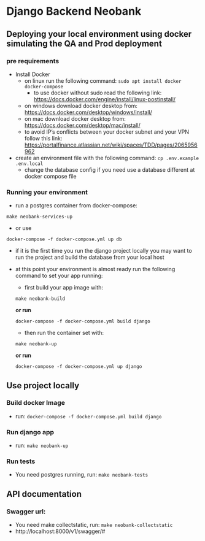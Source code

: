 # Django Backend Neobank

## Deploying your local environment using docker simulating the QA and Prod deployment

### pre requirements

- Install Docker
  - on linux run the following command: ```sudo apt install docker docker-compose```
    - to use docker without sudo read the following link: https://docs.docker.com/engine/install/linux-postinstall/
  - on windows download docker desktop from: https://docs.docker.com/desktop/windows/install/
  - on mac download docker desktop from: https://docs.docker.com/desktop/mac/install/
  - to avoid IP’s conflicts between your docker subnet and your VPN follow this link: https://portalfinance.atlassian.net/wiki/spaces/TDD/pages/2065956962
- create an environment file with the following command: ```cp .env.example .env.local```
  - change the database config if you need use a database different at docker compose file


### Running your environment

- run a postgres container from docker-compose: 
```shell
make neobank-services-up
```
- or use
```shell
docker-compose -f docker-compose.yml up db
```

- if it is the first time you run the django project locally you may want to run the project and build the database from your local host

- at this point your environment is almost ready run the following command to set your app running: 
  - first build your app image with: 
  ```shell
  make neobank-build
  ``` 
  
  **or run** 
  
  ```shell
  docker-compose -f docker-compose.yml build django
  ```
  - then run the container set with: 
  ```shell
  make neobank-up
  ``` 
  
  **or run** 
  
  ```shell
  docker-compose -f docker-compose.yml up django
  ```

## Use project locally

### Build docker Image

 - run: `docker-compose -f docker-compose.yml build django`

### Run django app

  - run: `make neobank-up`

  ### Run tests
  - You  need postgres running, run: `make neobank-tests`


## API documentation

### Swagger url:
  - You  need make collectstatic, run: `make neobank-collectstatic`
  - http://localhost:8000/v1/swagger/#
